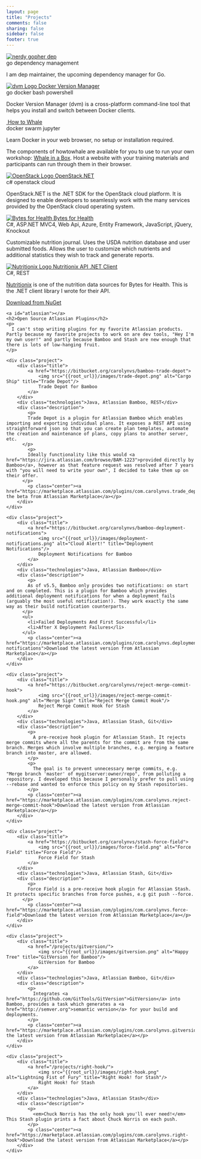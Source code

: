 ```yaml
---
layout: page
title: "Projects"
comments: false
sharing: false
sidebar: false
footer: true
---
```


<div class="projects">
    <div class="project">
        <div class="title">
            <a href="https://github.com/golang/dep">
                <img src="{{root_url}}/images/dep-icon.png" alt="nerdy gopher" title="Gophers!"/>
                dep
            </a>
        </div>
        <div class="technologies">go dependency management</div>
        <p class="description">
          I am dep maintainer, the upcoming dependency manager for Go.
        </p>
    </div>
    <div class="project">
        <div class="title">
            <a href="https://howtowhale.github.io/dvm/">
                <img src="{{root_url}}/images/dvm.png" alt="dvm Logo" title="Docker Version Manager"/>
                Docker Version Manager
            </a>
        </div>
        <div class="technologies">go docker bash powershell</div>
        <p class="description">
          Docker Version Manager (dvm) is a cross-platform command-line tool that helps you install and switch between Docker clients.
        </p>
    </div>
    <div class="project">
        <div class="title">
            <a href="http://howtowhale.com">
                <img src="{{root_url}}/images/howtowhale.png" alt="" title="Spouting Whale"/>
                How to Whale
            </a>
        </div>
        <div class="technologies">docker swarm jupyter</div>
        <p class="description">
          Learn Docker in your web browser, no setup or installation required.
        </p>
        <p class="description">
          The components of howtowhale are available for you to use to run your own workshop: <a href="http://whaleinabox.com">Whale in a Box</a>. Host a website with your training materials and
          participants can run through them in their browser.
        </p>
    </div>
    <div class="project">
        <div class="title">
            <a href="http://github.com/openstacknetsdk/openstack.net">
                <img src="{{root_url}}/images/openstack.png" alt="OpenStack Logo" title="OpenStack.NET"/>
                OpenStack.NET
            </a>
        </div>
        <div class="technologies">c# openstack cloud</div>
        <p class="description">
          OpenStack.NET is the .NET SDK for the OpenStack cloud platform. It is designed to enable developers to seamlessly work with the many services provided by the OpenStack cloud operating system.
        </p>
    </div>
    <div class="project">
        <div class="title">
            <a href="http://bytesforhealth.com">
                <img src="{{root_url}}/images/bytesforhealth.png" alt="Bytes for Health" title="Bytes for Health"/>
                Bytes for Health
            </a>
        </div>
        <div class="technologies">C#, ASP.NET MVC4, Web Api, Azure, Entity Framework, JavaScript, jQuery,
            Knockout</div>
        <p class="description">
          Customizable nutrition journal. Uses the USDA nutrition database and user submitted
            foods. Allows the user to customize which nutrients and additional statistics they
            wish to track and generate reports.
          </p>
    </div>
    <div class="project">
        <div class="title">
            <a href="https://github.com/carolynvs/nutritionix">
                <img src="{{root_url}}/images/nutritionix.png" alt="Nutritionix Logo" title="Nutritionix API .NET Client"/>
                Nutritionix API .NET Client
            </a>
        </div>
        <div class="technologies">C#, REST</div>
        <p class="description"><a href="http://nutritionix.com">Nutritionix</a> is one of the nutrition data sources for Bytes for Health. This is the .NET client library I wrote for their API.</p>
        <p class="center"><a href="http://www.nuget.org/packages/nutritionix">Download from NuGet</a></p>
    </div>

    <a id="atlassian"></a>
    <h2>Open Source Atlassian Plugins</h2>
    <p>
      I can't stop writing plugins for my favorite Atlassian products. Partly because my favorite projects to work on are dev tools, "Hey I'm my own user!" and partly because Bamboo and Stash are new enough that there is lots of low-hanging fruit.
    </p>

    <div class="project">
        <div class="title">
            <a href="https://bitbucket.org/carolynvs/bamboo-trade-depot">
                <img src="{{root_url}}/images/trade-depot.png" alt="Cargo Ship" title="Trade Depot"/>
                Trade Depot for Bamboo
            </a>
        </div>
        <div class="technologies">Java, Atlassian Bamboo, REST</div>
        <div class="description">
        	<p>
            Trade Depot is a plugin for Atlassian Bamboo which enables importing and exporting individual plans. It exposes a REST API using straightforward json so that you can create plan templates, automate the creation and maintenance of plans, copy plans to another server, etc.
          </p>
        	<p>
            Ideally functionality like this would <a href="https://jira.atlassian.com/browse/BAM-1223">provided directly by Bamboo</a>, however as that feature request was resolved after 7 years with "you will need to write your own", I decided to take them up on their offer.
          </p>
        	<p class="center"><a href="https://marketplace.atlassian.com/plugins/com.carolynvs.trade_depot">Download the beta from Atlassian Marketplace</a></p>
        </div>
    </div>

    <div class="project">
        <div class="title">
            <a href="https://bitbucket.org/carolynvs/bamboo-deployment-notifications">
                <img src="{{root_url}}/images/deployment-notifications.png" alt="Cloud Alert!" title="Deployment Notifications"/>
                Deployment Notifications for Bamboo
            </a>
        </div>
        <div class="technologies">Java, Atlassian Bamboo</div>
        <div class="description">
        	<p>
            As of v5.5, Bamboo only provides two notifications: on start and on completed. This is a plugin for Bamboo which provides additional deployment notifications for when a deployment fails (arguably the most useful notification!). They work exactly the same way as their build notification counterparts.
          </p>
          <ul>
            <li>Failed Deployments And First Successful</li>
            <li>After X Deployment Failures</li>
          </ul>
        	<p class="center"><a href="https://marketplace.atlassian.com/plugins/com.carolynvs.deployment-notifications">Download the latest version from Atlassian Marketplace</a></p>
        </div>
    </div>

    <div class="project">
        <div class="title">
            <a href="https://bitbucket.org/carolynvs/reject-merge-commit-hook">
                <img src="{{root_url}}/images/reject-merge-commit-hook.png" alt="Merge Sign" title="Reject Merge Commit Hook"/>
                Reject Merge Commit Hook for Stash
            </a>
        </div>
        <div class="technologies">Java, Atlassian Stash, Git</div>
        <div class="description">
            <p>
              A pre-receive hook plugin for Atlassian Stash. It rejects merge commits where all the parents for the commit are from the same branch. Merges which involve multiple branches, e.g. merging a feature branch into master, are allowed.
            </p>
            <p>
              The goal is to prevent unnecessary merge commits, e.g. "Merge branch 'master' of mygitserver:owner/repo", from polluting a repository. I developed this because I personally prefer to pull using --rebase and wanted to enforce this policy on my Stash repositories.
            </p>
            <p class="center"><a href="https://marketplace.atlassian.com/plugins/com.carolynvs.reject-merge-commit-hook">Download the latest version from Atlassian Marketplace</a></p>
        </div>
    </div>

    <div class="project">
        <div class="title">
            <a href="https://bitbucket.org/carolynvs/stash-force-field">
                <img src="{{root_url}}/images/force-field.png" alt="Force Field" title="Force Field"/>
                Force Field for Stash
            </a>
        </div>
        <div class="technologies">Java, Atlassian Stash, Git</div>
        <div class="description">
        	<p>
            Force Field is a pre-receive hook plugin for Atlassian Stash. It protects specific branches from force pushes, e.g git push --force.
          </p>
        	<p class="center"><a href="https://marketplace.atlassian.com/plugins/com.carolynvs.force-field">Download the latest version from Atlassian Marketplace</a></p>
        </div>
    </div>

    <div class="project">
        <div class="title">
            <a href="/projects/gitversion/">
                <img src="{{root_url}}/images/gitversion.png" alt="Happy Tree" title="GitVersion for Bamboo"/>
                GitVersion for Bamboo
            </a>
        </div>
        <div class="technologies">Java, Atlassian Bamboo, Git</div>
        <div class="description">
            <p>
              Integrates <a href="https://github.com/GitTools/GitVersion">GitVersion</a> into Bamboo, provides a task which generates a <a href="http://semver.org">semantic version</a> for your build and deployments.
            </p>
            <p class="center"><a href="https://marketplace.atlassian.com/plugins/com.carolynvs.gitversion">Download the latest version from Atlassian Marketplace</a></p>
        </div>
    </div>

    <div class="project">
        <div class="title">
            <a href="/projects/right-hook/">
                <img src="{{root_url}}/images/right-hook.png" alt="Lightning Fist of Fury" title="Right Hook! for Stash"/>
                Right Hook! for Stash
            </a>
        </div>
        <div class="technologies">Java, Atlassian Stash</div>
        <div class="description">
            <p>
              <em>Chuck Norris has the only hook you'll ever need!</em> This Stash plugin prints a fact about Chuck Norris on each push.
            </p>
            <p class="center"><a href="https://marketplace.atlassian.com/plugins/com.carolynvs.right-hook">Download the latest version from Atlassian Marketplace</a></p>
        </div>
    </div>
</div>
